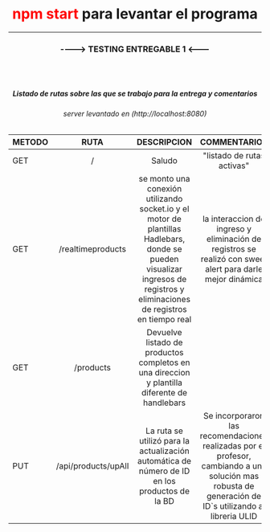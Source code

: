 <h1  style="text-align:center" > <font color="red">npm start</font> para levantar el programa </h1> 

---
<h3  style="text-align:center" >----> TESTING ENTREGABLE 1 <---</h3> 


<br>
<br>
<h5 style="text-align:center" >Listado de rutas sobre las que se trabajo para la entrega y comentarios</h5> 

<h6 style="text-align:center"> server levantado en (http://localhost:8080) <h6>

| METODO | RUTA | DESCRIPCION | COMMENTARIOS |
| :--- | :---: | :---: |:---: |
| GET  | /  | Saludo  | "listado de rutas activas"  |
| GET | /realtimeproducts | se monto una conexión utilizando socket.io y el motor de plantillas Hadlebars, donde se pueden visualizar ingresos de registros y eliminaciones de registros en tiempo real| la interaccion de ingreso y eliminación de registros se realizó con sweet alert para darle mejor dinámica  |
| GET | /products|  Devuelve listado de productos completos en una direccion y plantilla diferente de handlebars
|PUT| /api/products/upAll| La ruta se utilizó para la actualización automática de número de ID en los productos de la BD | Se incorporaron las recomendaciones realizadas por el profesor, cambiando a una solución mas robusta de generación de ID`s utilizando al libreria ULID |

